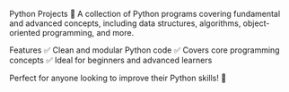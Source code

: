 Python Projects 🐍
A collection of Python programs covering fundamental and advanced concepts, including data structures, algorithms, object-oriented programming, and more.

Features
✅ Clean and modular Python code
✅ Covers core programming concepts
✅ Ideal for beginners and advanced learners

Perfect for anyone looking to improve their Python skills! 🚀
